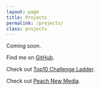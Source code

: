 ```yaml
---
layout: page
title: Projects
permalink: /projects/
class: projects
---
```

Coming soon.

Find me on [GitHub](http://github.com/smarulanda).

Check out [Top10 Challenge Ladder](https://top10challengeladder.com).

Check out [Peach New Media](http://peachnewmedia.com).
